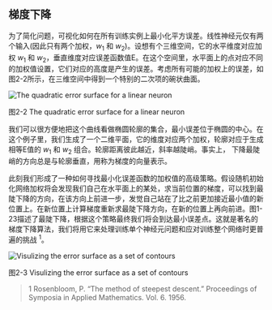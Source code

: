 ## 梯度下降
为了简化问题，可视化如何在所有训练实例上最小化平方误差。线性神经元仅有两个输入(因此只有两个加权，$w_1$ 和 $w_2$)。设想有个三维空间，它的水平维度对应加权 $w_1$ 和 $w_2$，垂直维度对应误差函数值E。在这个空间里，水平面上的点对应不同的加权值设置，它们对应的高度是产生的误差。考虑所有可能的加权上的误差，如图2-2所示，在三维空间中得到一个特别的二次项的碗状曲面。

![The quadratic error surface for a linear neuron](https://github.com/lucasbyAI/Fundamental_of_Deep_Learning_ZH/blob/master/images_folder/Fig2-2.png?raw=true)

图2-2 The quadratic error surface for a linear neuron

我们可以很方便地把这个曲线看做椭圆轮廓的集合，最小误差位于椭圆的中心。在这个例子里，我们生成了一个二维平面，它的维度对应两个加权，轮廓对应于生成相等E值的 $w_1$ 和 $w_2$ 组合。轮廓距离彼此越近，斜率越陡峭。事实上， 下降最陡峭的方向总是与轮廓垂直，用称为梯度的向量表示。

此刻我们形成了一种如何寻找最小化误差函数的加权值的高级策略。假设随机初始化网络加权将会发现我们自己在水平面上的某处，求当前位置的梯度，可以找到最陡下降的方向，在该方向上前进一步，发觉自己站在了比之前更加接近最小值的新位置上。在新位置上计算梯度重新求最陡下降方向，在新的位置上再向前进。图1-23描述了最陡下降，根据这个策略最终我们将会到达最小误差点。这就是著名的梯度下降算法，我们将用它来处理训练单个神经元问题和应对训练整个网络时更普遍的挑战 $^1$。

![Visulizing the error surface as a set of contours](https://github.com/lucasbyAI/Fundamental_of_Deep_Learning_ZH/blob/master/images_folder/Fig2-3.png?raw=true)

图2-3 Visulizing the error surface as a set of contours

> 1 Rosenbloom, P. “The method of steepest descent.” Proceedings of Symposia in Applied Mathematics. Vol. 6. 1956.
